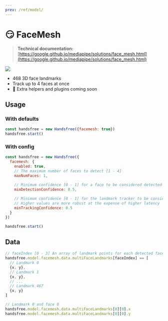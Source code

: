 ```yaml
---
prev: /ref/model/
---
```


# 😏 FaceMesh

> **Technical documentation:** [https://google.github.io/mediapipe/solutions/face_mesh.html](https://google.github.io/mediapipe/solutions/face_mesh.html)

<div class="window mb-md">
  <div class="window-body">
    <div class="row">
      <div class="col-6">
        <router-link to="/ref/model/hands.html"><img src="https://media0.giphy.com/media/g2msiDwoLqabEMrmaL/giphy.gif" /></router-link>
      </div>
      <div class="col-6">
        <ul>
          <li>468 3D face landmarks</li>
          <li>Track up to 4 faces at once</li>
          <li>📅 Extra helpers and plugins coming soon</li>
        </ul>
        <div>
          <HandsfreeToggle class="handsfree-hide-when-started-without-facemesh" text-off="Try FaceMesh" text-on="Stop FaceMesh" :opts="demoOpts" />
        </div>
      </div>
    </div>
  </div>
</div>

## Usage

### With defaults

```js
const handsfree = new Handsfree({facemesh: true})
handsfree.start()
```

### With config

```js
const handsfree = new Handsfree({
  facemesh: {
    enabled: true,
    // The maximum number of faces to detect [1 - 4]
    maxNumFaces: 1,

    // Minimum confidence [0 - 1] for a face to be considered detected
    minDetectionConfidence: 0.5,
    
    // Minimum confidence [0 - 1] for the landmark tracker to be considered detected
    // Higher values are more robust at the expense of higher latency
    minTrackingConfidence: 0.5
  }
})

handsfree.start()
```

## Data
```js
// faceIndex [0 - 3] An array of landmark points for each detected face
handsfree.model.facemesh.data.multiFaceLandmarks[faceIndex] == [
  // Landmark 0
  {x, y},
  // Landmark 1
  {x, y},
  // ...
  // Landmark 467
  {x, y}
]

// Landmark 0 and face 0
handsfree.model.facemesh.data.multiFaceLandmarks[0][0].x
handsfree.model.facemesh.data.multiFaceLandmarks[0][0].y
```




<!-- Code -->
<script>
export default {
  data () {
    return {
      demoOpts: {
        weboji: false,
        hands: false,
        facemesh: true,
        pose: false,
        holistic: false
      }
    }
  },

  methods: {
    /**
     * Start the page with our preset options
     */
    startDemo () {
      this.$root.handsfree.update(this.demoOpts)
    }
  }
}
</script>